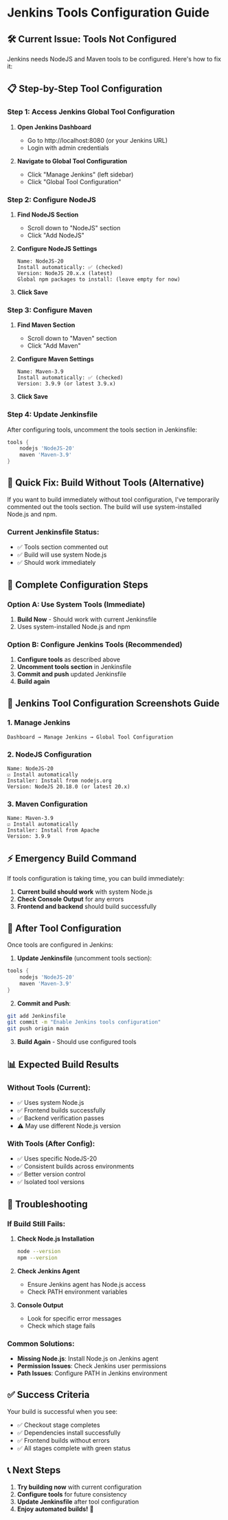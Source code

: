 # Jenkins Tools Configuration Guide

## 🛠️ Current Issue: Tools Not Configured

Jenkins needs NodeJS and Maven tools to be configured. Here's how to fix it:

## 📋 Step-by-Step Tool Configuration

### Step 1: Access Jenkins Global Tool Configuration

1. **Open Jenkins Dashboard**
   - Go to http://localhost:8080 (or your Jenkins URL)
   - Login with admin credentials

2. **Navigate to Global Tool Configuration**
   - Click "Manage Jenkins" (left sidebar)
   - Click "Global Tool Configuration"

### Step 2: Configure NodeJS

1. **Find NodeJS Section**
   - Scroll down to "NodeJS" section
   - Click "Add NodeJS"

2. **Configure NodeJS Settings**
   ```
   Name: NodeJS-20
   Install automatically: ✅ (checked)
   Version: NodeJS 20.x.x (latest)
   Global npm packages to install: (leave empty for now)
   ```

3. **Click Save**

### Step 3: Configure Maven

1. **Find Maven Section**
   - Scroll down to "Maven" section
   - Click "Add Maven"

2. **Configure Maven Settings**
   ```
   Name: Maven-3.9
   Install automatically: ✅ (checked)
   Version: 3.9.9 (or latest 3.9.x)
   ```

3. **Click Save**

### Step 4: Update Jenkinsfile

After configuring tools, uncomment the tools section in Jenkinsfile:

```groovy
tools {
    nodejs 'NodeJS-20'
    maven 'Maven-3.9'
}
```

## 🚀 Quick Fix: Build Without Tools (Alternative)

If you want to build immediately without tool configuration, I've temporarily commented out the tools section. The build will use system-installed Node.js and npm.

### Current Jenkinsfile Status:
- ✅ Tools section commented out
- ✅ Build will use system Node.js
- ✅ Should work immediately

## 📝 Complete Configuration Steps

### Option A: Use System Tools (Immediate)
1. **Build Now** - Should work with current Jenkinsfile
2. Uses system-installed Node.js and npm

### Option B: Configure Jenkins Tools (Recommended)
1. **Configure tools** as described above
2. **Uncomment tools section** in Jenkinsfile
3. **Commit and push** updated Jenkinsfile
4. **Build again**

## 🔧 Jenkins Tool Configuration Screenshots Guide

### 1. Manage Jenkins
```
Dashboard → Manage Jenkins → Global Tool Configuration
```

### 2. NodeJS Configuration
```
Name: NodeJS-20
☑️ Install automatically
Installer: Install from nodejs.org
Version: NodeJS 20.18.0 (or latest 20.x)
```

### 3. Maven Configuration
```
Name: Maven-3.9
☑️ Install automatically
Installer: Install from Apache
Version: 3.9.9
```

## ⚡ Emergency Build Command

If tools configuration is taking time, you can build immediately:

1. **Current build should work** with system Node.js
2. **Check Console Output** for any errors
3. **Frontend and backend** should build successfully

## 🔄 After Tool Configuration

Once tools are configured in Jenkins:

1. **Update Jenkinsfile** (uncomment tools section):
```groovy
tools {
    nodejs 'NodeJS-20'
    maven 'Maven-3.9'  
}
```

2. **Commit and Push**:
```bash
git add Jenkinsfile
git commit -m "Enable Jenkins tools configuration"
git push origin main
```

3. **Build Again** - Should use configured tools

## 📊 Expected Build Results

### Without Tools (Current):
- ✅ Uses system Node.js
- ✅ Frontend builds successfully
- ✅ Backend verification passes
- ⚠️ May use different Node.js version

### With Tools (After Config):
- ✅ Uses specific NodeJS-20
- ✅ Consistent builds across environments
- ✅ Better version control
- ✅ Isolated tool versions

## 🚨 Troubleshooting

### If Build Still Fails:
1. **Check Node.js Installation**
   ```bash
   node --version
   npm --version
   ```

2. **Check Jenkins Agent**
   - Ensure Jenkins agent has Node.js access
   - Check PATH environment variables

3. **Console Output**
   - Look for specific error messages
   - Check which stage fails

### Common Solutions:
- **Missing Node.js**: Install Node.js on Jenkins agent
- **Permission Issues**: Check Jenkins user permissions
- **Path Issues**: Configure PATH in Jenkins environment

## ✅ Success Criteria

Your build is successful when you see:
- ✅ Checkout stage completes
- ✅ Dependencies install successfully
- ✅ Frontend builds without errors
- ✅ All stages complete with green status

## 📞 Next Steps

1. **Try building now** with current configuration
2. **Configure tools** for future consistency
3. **Update Jenkinsfile** after tool configuration
4. **Enjoy automated builds!** 🎉
